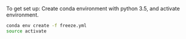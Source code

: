To get set up: Create conda environment with python 3.5, and activate environment.

```bash
conda env create -f freeze.yml
source activate
```